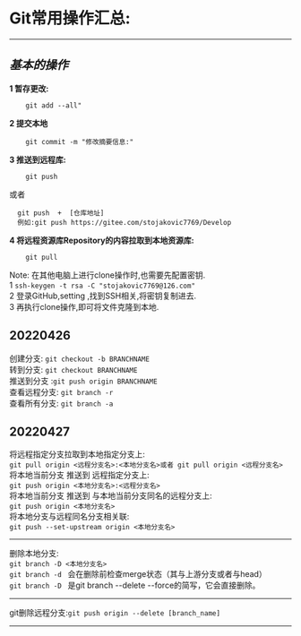 # Git常用操作汇总:
- - -
## *基本的操作*
**1 暂存更改:**
```
    git add --all"
```
**2 提交本地**
```
    git commit -m "修改摘要信息:"
```
**3 推送到远程库:**
```
    git push
```  
或者 
``` 
  git push  +  [仓库地址]  
  例如:git push https://gitee.com/stojakovic7769/Develop
```

**4 将远程资源库Repository的内容拉取到本地资源库:**
```
    git pull
```
Note:  在其他电脑上进行clone操作时,也需要先配置密钥.  
1  ```ssh-keygen -t rsa -C "stojakovic7769@126.com"```  
2  登录GitHub,setting ,找到SSH相关,将密钥复制进去.  
3  再执行clone操作,即可将文件克隆到本地.

## 20220426

创建分支:    ```git checkout -b BRANCHNAME```  
转到分支:    ```git checkout BRANCHNAME```  
推送到分支 :```git push origin BRANCHNAME```  
查看远程分支: ```git branch -r```  
查看所有分支: ```git branch -a```  

## 20220427
将远程指定分支拉取到本地指定分支上:  
```git pull origin <远程分支名>:<本地分支名>或者 git pull origin <远程分支名>```  
将本地当前分支 推送到 远程指定分支上:  
```git push origin <本地分支名>:<远程分支名>```  
将本地当前分支 推送到 与本地当前分支同名的远程分支上:   
```git push origin <本地分支名>```   
将本地分支与远程同名分支相关联:   
```git push --set-upstream origin <本地分支名>```  
  - - -
删除本地分支:  
```git branch -D <本地分支名>```   
```git branch -d ``` 会在删除前检查merge状态（其与上游分支或者与head）  
```git branch -D ``` 是git branch --delete --force的简写，它会直接删除。 
  - - - 
git删除远程分支:```git push origin --delete [branch_name]```  
- - -


###







